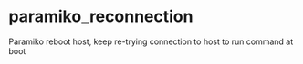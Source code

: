# paramiko_reconnection
Paramiko reboot host, keep re-trying connection to host to run command at boot
